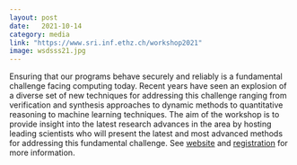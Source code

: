 ```yaml
---
layout: post
date:   2021-10-14
category: media
link: "https://www.sri.inf.ethz.ch/workshop2021"
image: wsdsss21.jpg
---
```



[]() Ensuring that our programs behave securely and reliably is a fundamental challenge facing computing today. Recent years have seen an explosion of a diverse set of new techniques for addressing this challenge ranging from verification and synthesis approaches to dynamic methods to quantitative reasoning to machine learning techniques. The aim of the workshop is to provide insight into the latest research advances in the area by hosting leading scientists who will present the latest and most advanced methods for addressing this fundamental challenge. See [website](https://www.sri.inf.ethz.ch/workshop2021/) and [registration](https://ethzurich.eventsair.com/wdsss2021/reg/Site/Register/) for more information.  
